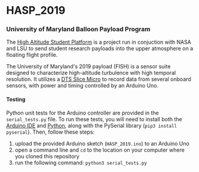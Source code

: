 # HASP_2019

### University of Maryland Balloon Payload Program

The [High Altitude Student Platform](https://laspace.lsu.edu/hasp/) is a project run in conjuction with NASA and LSU to send student research payloads into the upper atmosphere on a floating flight profile.

The University of Maryland's 2019 payload (FISH) is a sensor suite designed to characterize high-altitude turbulence with high temporal resolution.
It utilizes a [DTS Slice Micro](https://www.dtsweb.com/slice-micro-daq/) to record data from several onboard sensors, with power and timing controlled by an Arduino Uno.

#### Testing

Python unit tests for the Arduino controller are provided in the `serial_tests.py` file. 
To run these tests, you will need to install both the [Arduino IDE](https://www.arduino.cc/en/Main/Software) and [Python](https://www.python.org/downloads/), along with the PySerial library (`pip3 install pyserial`). Then, follow these steps:

1. upload the provided Arduino sketch (`HASP_2019.ino`) to an Arduino Uno
2. open a command line and `cd` to the location on your computer where you cloned this repository
3. run the following command: `python3 serial_tests.py`
